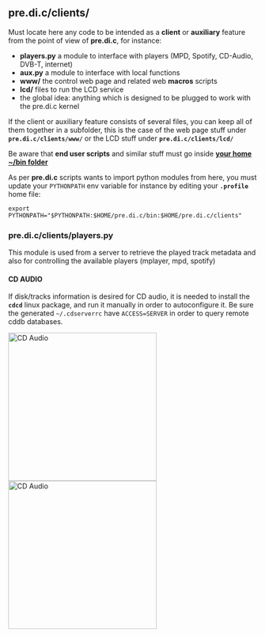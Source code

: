 
## pre.di.c/clients/

Must locate here any code to be intended as a **client** or **auxiliary** feature from the point of view of **pre.di.c**, for instance:

- **players.py** a module to interface with players (MPD, Spotify, CD-Audio, DVB-T, internet)
- **aux.py** a module to interface with local functions
- **www/** the control web page and related web **macros** scripts
- **lcd/** files to run the LCD service
- the global idea: anything which is designed to be plugged to work with the pre.di.c kernel

If the client or auxiliary feature consists of several files, you can keep all of them together in a subfolder, this is the case of the web page stuff under  **`pre.di.c/clients/www/`** or the LCD stuff under **`pre.di.c/clients/lcd/`**

Be aware that **end user scripts** and similar stuff must go inside **[your home ~/bin folder](https://github.com/Rsantct/pe.audio.sys/tree/master/bin)**


As per **pre.di.c** scripts wants to import python modules from here, you must update your `PYTHONPATH` env variable for instance by editing your **`.profile`** home file:
```
export PYTHONPATH="$PYTHONPATH:$HOME/pre.di.c/bin:$HOME/pre.di.c/clients"
```

### pre.di.c/clients/players.py

This module is used from a server to retrieve the played track metadata and also for controlling the available players (mplayer, mpd, spotify)

#### CD AUDIO
If disk/tracks information is desired for CD audio, it is needed to install the **`cdcd`** linux package, and run it manually in order to autoconfigure it. Be sure the generated `~/.cdserverrc` have `ACCESS=SERVER` in order to query remote cddb databases.

<image alt="CD Audio" src="https://github.com/Rsantct/pe.audio.sys/blob/master/pre.di.c/clients/www/images/control%20web%202.1%20CDAudio_a.jpg" width="300"/>

<image alt="CD Audio" src="https://github.com/Rsantct/pe.audio.sys/blob/master/pre.di.c/clients/www/images/control%20web%202.1%20CDAudio_b.jpg" width="300"/>
